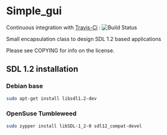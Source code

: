# Simple_gui

Continuous integration with [Travis-Ci](https://app.travis-ci.com/github/quicky2000/simple_gui) : ![Build Status](https://travis-ci.com/quicky2000/simple_gui.svg?branch=master)

Small encapsulation class to design SDL 1.2 based applications

Please see COPYING for info on the license.

## SDL 1.2 installation

### Debian base
```bash
sudo apt-get install libsdl1.2-dev
```

### OpenSuse Tumbleweed
```bash
sudo zypper install libSDL-1_2-0 sdl12_compat-devel
```

